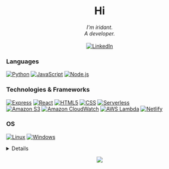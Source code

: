 <h1 align="center">Hi</h1>

<p align="center">
    <i>
        I'm iridant.<br>
        A developer.<br>
    </i><br>
    <a href="https://www.linkedin.com/in/odevie">
        <img src="https://img.shields.io/badge/LinkedIn-blue?style=flat-square&logo=linkedin" alt="LinkedIn">
    </a>

### Languages
[![Python](https://img.shields.io/badge/python-black?style=for-the-badge&logo=python)](https://github.com/iridant)
[![JavaScript](https://img.shields.io/badge/javascript-black?style=for-the-badge&logo=javascript)](https://github.com/iridant)
[![Node.js](https://img.shields.io/badge/Node.js-black?style=for-the-badge&logo=nodedotjs)](https://github.com/iridant)

### Technologies & Frameworks
[![Express](https://img.shields.io/badge/express-black?style=for-the-badge&logo=express)](https://github.com/iridant)
[![React](https://img.shields.io/badge/react-black?style=for-the-badge&logo=react)](https://github.com/iridant)
[![HTML5](https://img.shields.io/badge/html5-black?style=for-the-badge&logo=html5)](https://github.com/iridant)
[![CSS](https://img.shields.io/badge/css-black?style=for-the-badge&logo=css3)](https://github.com/iridant)
[![Serverless](https://img.shields.io/badge/serverless-black?style=for-the-badge&logo=serverless)](https://github.com/iridant)<br>
[![Amazon S3](https://img.shields.io/badge/AWS%20S3-black?style=for-the-badge&logo=amazons3)](https://github.com/iridant)
[![Amazon CloudWatch](https://img.shields.io/badge/AWS%20CloudWatch-black?style=for-the-badge&logo=amazoncloudwatch)](https://github.com/iridant)
[![AWS Lambda](https://img.shields.io/badge/AWS%20Lambda-black?style=for-the-badge&logo=awslambda)](https://github.com/iridant)
[![Netlify](https://img.shields.io/badge/Netlify-black?style=for-the-badge&logo=netlify)](https://github.com/iridant)

### OS
[![Linux](https://img.shields.io/badge/linux-black?style=for-the-badge&logo=archlinux)](https://github.com/iridant)
[![Windows](https://img.shields.io/badge/Windows-black?style=for-the-badge&logo=Windows)](https://github.com/iridant)

<details>
<p align="center">
  <a href="https://github.com/iridant">
    <img src="http://github-profile-summary-cards.vercel.app/api/cards/profile-details?username=iridant&theme=transparent" />
  </a>
  <a href="https://github.com/iridant">
    <img src="https://github-readme-streak-stats.herokuapp.com/?user=iridant&hide_border=true&card_width=338&theme=transparent" />
  </a>
  <a href="https://github.com/iridant">
    <img src="http://github-profile-summary-cards.vercel.app/api/cards/stats?username=iridant&theme=transparent" />
  </a>
  <a href="https://github.com/iridant">
    <img src="https://github-readme-stats.vercel.app/api/top-langs/?username=iridant&langs_count=10&exclude_repo=&hide=jupyter%20notebook,vim%20script,cmake,makefile,batchfile,emacs%20lisp,css,html&layout=default&card_width=699&hide_border=true&theme=transparent" />
  </a>
</p>
</details>

<p align="center">
  <a href="https://github.com/iridant">
    <img src="https://komarev.com/ghpvc/?username=iridant&color=blue&style=flat)" />
  </a>
</p>

<!--
**iridant/iridant** is a ✨ _special_ ✨ repository because its `README.md` (this file) appears on your GitHub profile.

Here are some ideas to get you started:

- 🔭 I’m currently working on ...
- 🌱 I’m currently learning ...
- 👯 I’m looking to collaborate on ...
- 🤔 I’m looking for help with ...
- 💬 Ask me about ...
- 📫 How to reach me: ...
- 😄 Pronouns: ...
- ⚡ Fun fact: ...
-->
